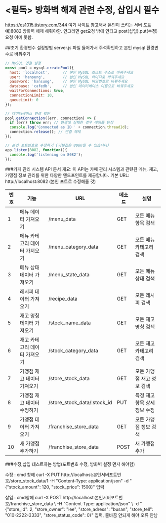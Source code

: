 # <필독> 방화벽 해제 관련 수정, 삽입시 필수
https://es1015.tistory.com/344
여기 사이트 참고해서 본인이 쓰려는 서버 포트 예)8082 방화벽 해제 해줘야함. 안그러면 get요청 밖에 안되고 post(삽입),put(수정) 요청 아예 못함. 

##초기 환경변수 설정방법
server.js 파일 들어가서 주석확인하고 본인 mysql 환경변수로 바꿔주기
```javascript
// MySQL 연결 설정
const pool = mysql.createPool({
  host: 'localhost',      // 본인 MySQL 호스트 주소로 바꿔주세요
  user: 'hansung',        // 본인 MySQL 아이디로 바꿔주세요
  password: 'hansung',    // 본인 MySQL 비밀번호로 바꿔주세요
  database: 'cafedb',     // 본인 데이터베이스 이름으로 바꿔주세요
  waitForConnections: true,
  connectionLimit: 10,
  queueLimit: 0
});

// 데이터베이스 연결 확인
pool.getConnection((err, connection) => {
  if (err) throw err; // 연결에 실패한 경우 예외를 던짐
  console.log('Connected as ID ' + connection.threadId);
  connection.release(); // 연결 해제
});

// 본인 포트번호로 수정하기 (기본값은 8080일 수 있습니다)
app.listen(8082, function(){
  console.log('listening on 8082');
});
```



###카페 관리 시스템 API 문서
개요: 이 API는 카페 관리 시스템과 관련된 메뉴, 재고, 가맹점 정보 관리를 위한 다양한 엔드포인트를 제공합니다.
기본 URL: http://localhost:8082 (본인 포트로 수정해줄 것)

| 번호 | 기능                          | URL                  | 메소드 | 설명                           |
|------|------------------------------|-----------------------|--------|--------------------------------|
| 1    | 메뉴 데이터 가져오기           | /menu_data            | GET    | 모든 메뉴 항목 검색             |
| 2    | 메뉴 카테고리 데이터 가져오기 | /menu_category_data   | GET    | 모든 메뉴 카테고리 검색       |
| 3    | 메뉴 상태 데이터 가져오기     | /menu_state_data      | GET    | 모든 메뉴 상태 검색           |
| 4    | 레시피 데이터 가져오기         | /recipe_data          | GET    | 모든 레시피 검색               |
| 5    | 재고 명칭 데이터 가져오기     | /stock_name_data      | GET    | 모든 재고 명칭 검색           |
| 6    | 재고 카테고리 데이터 가져오기 | /stock_category_data  | GET    | 모든 재고 카테고리 검색       |
| 7    | 가맹점 재고 데이터 가져오기   | /store_stock_data     | GET    | 모든 가맹점 재고 정보 검색     |
| 8    | 가맹점 재고 데이터 수정하기   | /store_stock_data/:stock_id | PUT | 특정 재고 항목 상세 정보 수정 |
| 9    | 가맹점 데이터 가져오기         | /franchise_store_data | GET    | 모든 가맹점 정보 검색           |
| 10   | 새 가맹점 추가하기            | /franchise_store_data | POST   | 새 가맹점 추가                   |

###수정,삽입 테스트하는 방법(포트번호 수정, 방화벽 설정 먼저 해야함)

수정 : cmd 창에
curl -X PUT http://localhost:본인서버포트번호/store_stock_data/1 -H "Content-Type: application/json" -d "{\"stock_amount\": 120, \"stock_price\": 1500}"
입력

삽입 : cmd창에 
curl -X POST http://localhost:본인서버포트번호/franchise_store_data \ -H "Content-Type: application/json" \ -d "{\"store_id\": 2, \"store_owner\": \"lee\", \"store_adress\": \"busan\", \"store_tell\": \"010-2222-3333\", \"store_status_code\": 0}" 
입력, 줄바꿈 안되게 해야 오류 안남





